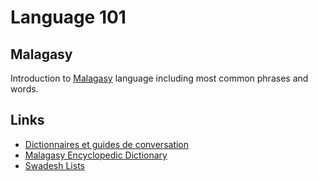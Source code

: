 # Language 101

## Malagasy

Introduction to [Malagasy](https://samhess.github.io/malagasy) language including most common phrases and words.

## Links

- [Dictionnaires et guides de conversation](http://dico.malgache.free.fr)
- [Malagasy Encyclopedic Dictionary](http://malagasyword.org)
- [Swadesh Lists](https://en.wiktionary.org/wiki/Appendix:Swadesh_lists)

